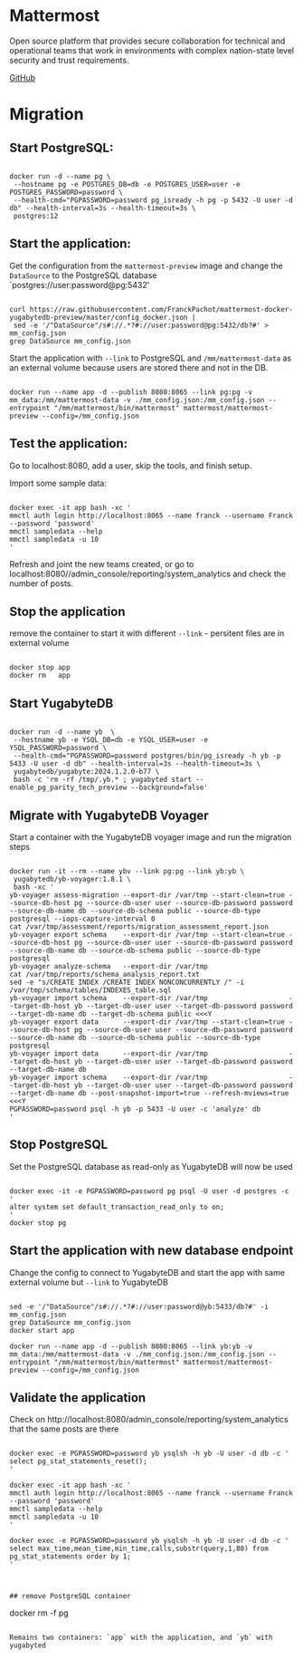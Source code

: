 # Mattermost

Open source platform that provides secure collaboration for technical and operational teams that work in environments with complex nation-state level security and trust requirements.

[GitHub](https://github.com/mattermost/mattermost)

# Migration

## Start PostgreSQL:
```

docker run -d --name pg \
 --hostname pg -e POSTGRES_DB=db -e POSTGRES_USER=user -e POSTGRES_PASSWORD=password \
 --health-cmd="PGPASSWORD=password pg_isready -h pg -p 5432 -U user -d db" --health-interval=3s --health-timeout=3s \
 postgres:12

```


## Start the application:
Get the configuration from the `mattermost-preview` image and change the `DataSource` to the PostgreSQL database `postgres://user:password@pg:5432'
```

curl https://raw.githubusercontent.com/FranckPachot/mattermost-docker-yugabytedb-preview/master/config_docker.json |
 sed -e '/"DataSource"/s#://.*?#://user:password@pg:5432/db?#' > mm_config.json
grep DataSource mm_config.json

```
Start the application with `--link` to PostgreSQL and `/mm/mattermost-data` as an external volume because users are stored there and not in the DB. 

```

docker run --name app -d --publish 8080:8065 --link pg:pg -v mm_data:/mm/mattermost-data -v ./mm_config.json:/mm_config.json --entrypoint "/mm/mattermost/bin/mattermost" mattermost/mattermost-preview --config=/mm_config.json

```

## Test the application:

Go to localhost:8080, add a user, skip the tools, and finish setup.

Import some sample data:

```

docker exec -it app bash -xc '
mmctl auth login http://localhost:8065 --name franck --username Franck --password 'password'
mmctl sampledata --help
mmctl sampledata -u 10
'

```

Refresh and joint the new teams created, or go to localhost:8080//admin_console/reporting/system_analytics and check the number of posts.

## Stop the application
remove the container to start it with different `--link` - persitent files are in external volume
```

docker stop app
docker rm   app

```

## Start YugabyteDB

```

docker run -d --name yb  \
 --hostname yb -e YSQL_DB=db -e YSQL_USER=user -e YSQL_PASSWORD=password \
 --health-cmd="PGPASSWORD=password postgres/bin/pg_isready -h yb -p 5433 -U user -d db" --health-interval=3s --health-timeout=3s \
 yugabytedb/yugabyte:2024.1.2.0-b77 \
 bash -c 'rm -rf /tmp/.yb.* ; yugabyted start --enable_pg_parity_tech_preview --background=false'

```

## Migrate with YugabyteDB Voyager
Start a container with the YugabyteDB voyager image and run the migration steps

```

docker run -it --rm --name ybv --link pg:pg --link yb:yb \
 yugabytedb/yb-voyager:1.8.1 \
 bash -xc '
yb-voyager assess-migration --export-dir /var/tmp --start-clean=true --source-db-host pg --source-db-user user --source-db-password password --source-db-name db --source-db-schema public --source-db-type postgresql --iops-capture-interval 0
cat /var/tmp/assessment/reports/migration_assessment_report.json
yb-voyager export schema    --export-dir /var/tmp --start-clean=true --source-db-host pg --source-db-user user --source-db-password password --source-db-name db --source-db-schema public --source-db-type postgresql
yb-voyager analyze-schema   --export-dir /var/tmp
cat /var/tmp/reports/schema_analysis_report.txt
sed -e "s/CREATE INDEX /CREATE INDEX NONCONCURRENTLY /" -i /var/tmp/schema/tables/INDEXES_table.sql
yb-voyager import schema    --export-dir /var/tmp                    --target-db-host yb --target-db-user user --target-db-password password --target-db-name db --target-db-schema public <<<Y 
yb-voyager export data      --export-dir /var/tmp --start-clean=true --source-db-host pg --source-db-user user --source-db-password password --source-db-name db --source-db-schema public --source-db-type postgresql
yb-voyager import data      --export-dir /var/tmp                    --target-db-host yb --target-db-user user --target-db-password password --target-db-name db
yb-voyager import schema    --export-dir /var/tmp                    --target-db-host yb --target-db-user user --target-db-password password --target-db-name db --post-snapshot-import=true --refresh-mviews=true <<<Y
PGPASSWORD=password psql -h yb -p 5433 -U user -c 'analyze' db
'

```

## Stop PostgreSQL

Set the PostgreSQL database as read-only as YugabyteDB will now be used

```

docker exec -it -e PGPASSWORD=password pg psql -U user -d postgres -c '
alter system set default_transaction_read_only to on;
'
docker stop pg

```

## Start the application with new database endpoint

Change the config to connect to YugabyteDB and start the app with same external volume but `--link` to YugabyteDB


```

sed -e '/"DataSource"/s#://.*?#://user:password@yb:5433/db?#' -i mm_config.json 
grep DataSource mm_config.json
docker start app

docker run --name app -d --publish 8080:8065 --link yb:yb -v mm_data:/mm/mattermost-data -v ./mm_config.json:/mm_config.json --entrypoint "/mm/mattermost/bin/mattermost" mattermost/mattermost-preview --config=/mm_config.json

```

## Validate the application

Check on http://localhost:8080/admin_console/reporting/system_analytics that the same posts are there

```

docker exec -e PGPASSWORD=password yb ysqlsh -h yb -U user -d db -c '
select pg_stat_statements_reset();
'

docker exec -it app bash -xc '
mmctl auth login http://localhost:8065 --name franck --username Franck --password 'password'
mmctl sampledata --help
mmctl sampledata -u 10
'

docker exec -e PGPASSWORD=password yb ysqlsh -h yb -U user -d db -c '
select max_time,mean_time,min_time,calls,substr(query,1,80) from pg_stat_statements order by 1;
'



## remove PostgreSQL container
```

docker rm -f pg

```

Remains two containers: `app` with the application, and `yb` with yugabyted


